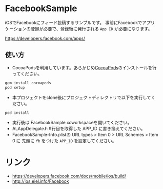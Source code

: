 # FacebookSample

iOSでFacebookにフィード投稿するサンプルです。
事前にFacebookでアプリケーションの登録が必要で、登録後に発行される `App ID` が必要になります。

https://developers.facebook.com/apps/

## 使い方

* CocoaPodsを利用しています。あらかじめ[CocoaPods](http://ios.eiel.info/CocoaPods)のインストールを行ってください。

```bash
gem install cocoapods
pod setup
```

* 本プロジェクトをclone後にプロジェクトディレクトリで以下を実行してください。

```bash
pod install
```

* 実行後は FacebookSample.xcworkspaceを開いてください。
* ALAppDelegate.h 9行目を取得した APP_ID に書き換えてください。
* FacebookSample-Info.plistの URL types > Item 0 > URL Schemes > Item 0 に 先頭に `fb` をつけた `APP_ID` を設定してください。

# リンク

* https://developers.facebook.com/docs/mobile/ios/build/
* http://ios.eiel.info/Facebook
